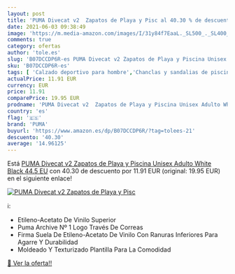 ```yaml
---
layout: post
title: 'PUMA Divecat v2  Zapatos de Playa y Pisc al 40.30 % de descuento'
date: 2021-06-03 09:38:49
image: 'https://m.media-amazon.com/images/I/31y84f7EaaL._SL500_._SL400_.jpg'
comments: true
category: ofertas
author: 'tole.es'
slug: 'B07DCCDP6R-es PUMA Divecat v2 Zapatos de Playa y Piscina Unisex Adulto...'
sku: 'B07DCCDP6R-es'
tags: [ 'Calzado deportivo para hombre','Chanclas y sandalias de piscina para hombre','Zapatillas y calzado deportivo para hombre','Zapatos','Zapatos para hombre','Zapatos y complementos','puma','zapatos', ]
actualPrice: 11.91 EUR
currency: EUR
price: 11.91
comparePrice: 19.95 EUR
prodname: 'PUMA Divecat v2  Zapatos de Playa y Piscina Unisex Adulto White Black  44.5 EU'
country: 'es'
flag: '🇪🇸'
brand: 'PUMA'
buyurl: 'https://www.amazon.es/dp/B07DCCDP6R/?tag=tolees-21'
descuento: '40.30'
average: '14.96125'
---
```


Está [PUMA Divecat v2  Zapatos de Playa y Piscina Unisex Adulto White Black  44.5 EU](https://www.amazon.es/dp/B07DCCDP6R/?tag=tolees-21) con 40.30 de descuento por 11.91 EUR (original: 19.95 EUR) en el siguiente enlace!

[![PUMA Divecat v2  Zapatos de Playa y Pisc](https://m.media-amazon.com/images/I/31y84f7EaaL._SL500_._SL400_.jpg)](https://www.amazon.es/dp/B07DCCDP6R/?tag=tolees-21)

ℹ️:

- Etileno-Acetato De Vinilo Superior
- Puma Archive Nº 1 Logo Través De Correas
- Firma Suela De Etileno-Acetato De Vinilo Con Ranuras Inferiores Para Agarre Y Durabilidad
- Moldeado Y Texturizado Plantilla Para La Comodidad

[🛒 Ver la oferta!!](https://www.amazon.es/dp/B07DCCDP6R/?tag=tolees-21)
